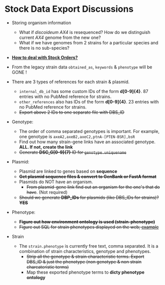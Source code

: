 # Stock Data Export Discussions

* Storing organism information
   * What if *discoideum AX4* is resequenced? How do we distinguish current *AX4* genome from the new one?
   * What if we have genomes from 2 strains for a particular species and there is no sub-species?
   
* [**How to deal with Stock Orders?**](https://github.com/dictyBase/Modware-Loader/issues/81)

* From the legacy strain data `obtained_as`, `keywords` & `phenotype` will be GONE !
* There are 3 types of references for each strain & plasmid.
   * `internal_db_id` has some custom IDs of the form **d[0-9]{4}**. 87 entries with no PubMed reference for strains.
   * `other_references` also has IDs of the form **d[0-9]{4}**. 23 entries with no PubMed reference for strains. 
   * ~~Export above 2 IDs to one separate file with DBS_ID~~ 
* Genotype:
   * The order of comma separated genotypes is important. For example, one genotype is `axeA2,axeB2,axeC2,ptnA-[PTEN-BSR],bsR`
   * Find out how many strain-gene links have an associated genotype. **ALL. If not, create the link**
   * ~~Generate **DSC_G[0-9]{7}** ID for `genotype.uniquename`~~
* Plasmid:
   * Plasmid are linked to genes based on **sequence**
   * ~~**Get plasmid sequence files & convert to GenBank or FastA format**~~
   * Plasmids do NOT have an organism.
      * ~~From plasmid-gene link find out an organism for the one's that do have~~. (Not required)
   * ~~Should we generate **DBP_IDs** for plasmids (like DBS_IDs for strains)? **YES**~~
* Phenotype:
   * ~~**Figure out how environment ontology is used (strain-phenotype)**~~
   * ~~Figure out SQL for strain phenotypes displayed on the web; [example](http://dictybase.org/db/cgi-bin/dictyBase/phenotype/strain_and_phenotype_details.pl?genotype_id=1516)~~
* Strain
   * The `strain.phenotype` is currently free text, comma separated. It is a combination of strain characteristics, genotype and phenotypes.
      * ~~Strip all the genotype & strain characteristic terms. Export DBS_ID & just the phenotype (non genotype & non strain charcateristic terms)~~
      * Map these exported phenotype terms to __dicty phenotype ontology__

